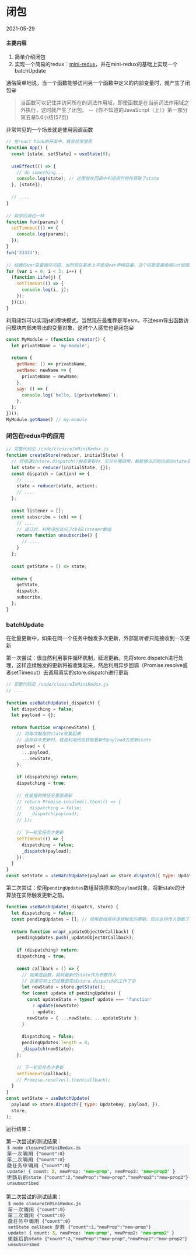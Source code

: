 # 闭包
2021-05-29

#### 主要内容

1. 简单介绍闭包
2. 实现一个简易的redux：[mini-redux](./code/closureInMiniRedux.js)，并在mini-redux的基础上实现一个batchUpdate
<!-- 3. 利用闭包封装一个简单的模块 -->

通俗简单地说，当一个函数能够访问另一个函数中定义的内部变量时，就产生了闭包😀

> 当函数可以记住并访问所在的词法作用域，即使函数是在当前词法作用域之外执行，这时就产生了闭包。 --《你不知道的JavaScript（上）》第一部分第五章5.6小结(57页)

非常常见的一个场景就是使用回调函数

```js
// 在react hook的开发中，就会经常使用
function App() {
  const [state, setState] = useState(0);

  useEffect(() => {
    // do something...
    console.log(state); // 这里就在回调中利用闭包特性获取了state
  }, [state]);

  // ....
}

// 异步回调也一样
function fun(params) {
  setTimeout(() => {
    console.log(params);
  });
}
fun('23333');

// 经典的var变量循环问题，当然现在基本上不使用var声明变量，这个问题直接使用let就搞定
for (var i = 0; i < 3; i++) {
  (function iife(j) {
    setTimeout(() => {
      console.log(i, j);
    });
  })(i);
}
```

利用闭包可以实现js的模块模式。当然现在最推荐是写esm，不过esm导出函数访问模块内部未导出的变量对象，这时个人感觉也是闭包😀

```js
const MyModule = (function creator() {
  let privateName = 'my-module';

  return {
    getName: () => privateName,
    setName: newName => {
      privateName = newName;
    },
    say: () => {
      console.log(`hello, ${privateName}`);
    },
  };
})();
MyModule.getName() // my-module
```

### 闭包在redux中的应用

```js
// 完整代码见 /code/closireInMiniRedux.js
function createStore(reducer, initialState) {
  // 后续通过store.dispatch()触发更新时，无论在哪调用，都能够访问到内部的state变量
  let state = reducer(initialState, {});
  const dispatch = (action) => {
    // ....
    state = reducer(state, action);
    // ....
  };
  
  const listener = [];
  const subscribe = (cb) => {
    // ....
    // 退订时，利用闭包访问了cb和listener数组
    return function unsubscribe() {
      // ....
    }
  };

  const getState = () => state;

  return {
    getState,
    dispatch,
    subscribe,
  };
}
```

### batchUpdate

在批量更新中，如果在同一个任务中触发多次更新，外部监听者只能接收到一次更新

第一次尝试：很自然利用事件循环机制，延迟更新。先将store.dispatch进行处理，这样连续触发的更新将被收集起来，然后利用异步回调（Promise.resolve或者setTimeout）去调用真实的store.dispatch进行更新

```js
// 完整代码见 /code/closireInMiniRedux.js
// ....

function useBatchUpdate(_dispatch) {
  let dispatching = false;
  let payload = {};

  return function wrap(newState) {
    // 将每次触发的state收集起来
    // 这样异步更新时，就是利用闭包获取最新的payload去更新state
    payload = {
      ...payload,
      ...newState,
    };

    if (dispatching) return;
    dispatching = true;

    // 在紧接的微任务里面更新
    // return Promise.resolve().then(() => {
    //   dispatching = false;
    //   _dispatch(payload);
    // });

    // 下一轮宏任务才更新
    setTimeout(() => {
      dispatching = false;
      _dispatch(payload);
    });
  }
}
const setState = useBatchUpdate(payload => store.dispatch({ type: UpdateKey, payload, }));
```

第二次尝试：使用`pendingUpdates`数组替换原来的`payload`对象，将新state的计算放在实际触发更新之前。

```js
function useBatchUpdate(_dispatch, store) {
  let dispatching = false;
  const pendingUpdates = []; // 使用数组保存连续触发的更新，现在支持传入函数了

  return function wrap(_updateObjectOrCallback) {
    pendingUpdates.push(_updateObjectOrCallback);

    if (dispatching) return;
    dispatching = true;

    const callback = () => {
      // 如果是函数，就将最新的state作为参数传入
      // 这里实际上已经算是完成store.dispatch的工作了😝
      let newState = store.getState();
      for (const update of pendingUpdates) {
        const updateState = typeof update === 'function'
          ? update(newState)
          : update;
        newState = { ...newState, ...updateState };
      }

      dispatching = false;
      pendingUpdates.length = 0;
      _dispatch(newState);
    };

    // 下一轮宏任务才更新
    setTimeout(callback);
    // Promise.resolve().then(callback);
  }
}
const setState = useBatchUpdate(
  payload => store.dispatch({ type: UpdateKey, payload, }),
  store,
);
```

运行结果：

第一次尝试的测试结果：
![wdnmd，图片又挂了](./img/batch-update-result.jpg 'result')

第二次尝试的测试结果：
![wdnmd，图片又挂了](./img/batch-update-result2.jpg 'result')
